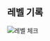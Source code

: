 ## 레벨 기록
![레벨 체크](https://github.com/ChoDragon9/algorithm-challenges/assets/17817719/19152996-2019-4258-9e57-bc4224e51bc7)
